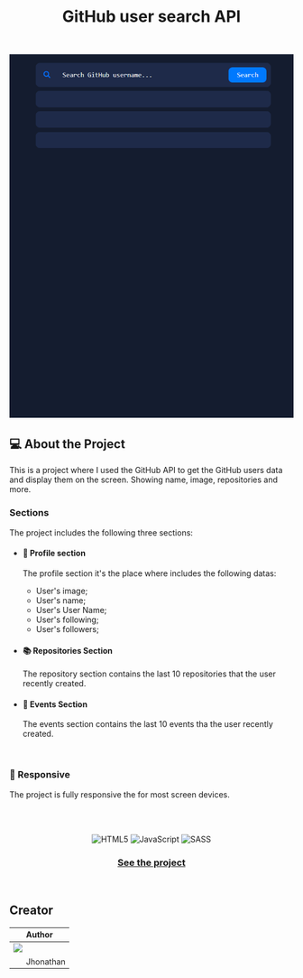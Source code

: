 <h1 align = "center"> GitHub user search API </h1>

<br>

<p align = 'center'><img   src= 'src/img/api.gif'></p>

## 💻 About the Project

This is a project where I used the GitHub API to get the GitHub users data and display them on the screen. Showing name, image, repositories and more.

### Sections

The project includes the following three sections:

- #### 🧑 Profile section

  The profile section it's the place where includes the following datas:

  - User's image;
  - User's name;
  - User's User Name;
  - User's following;
  - User's followers;

- #### 📚 Repositories Section

  The repository section contains the last 10 repositories that the user recently created.

- #### 🧾 Events Section

  The events section contains the last 10 events tha the user recently created.

<br>

### 📱 Responsive

The project is fully responsive the for most screen devices.

<br>
<br>

<div align = 'center'>

![HTML5](https://img.shields.io/badge/html5-%23E34F26.svg?style=for-the-badge&logo=html5&logoColor=white)
![JavaScript](https://img.shields.io/badge/javascript-%23323330.svg?style=for-the-badge&logo=javascript&logoColor=%23F7DF1E)
![SASS](https://img.shields.io/badge/SASS-hotpink.svg?style=for-the-badge&logo=SASS&logoColor=white)

<div>

<h3 align = 'center'><a href = 'https://jhowbrcg.github.io/newsletter-sign-up-form/'>See the project</a></h3>

<div align= 'left'>

<br>

## Creator

| Author                                                                                                                                      |
| ------------------------------------------------------------------------------------------------------------------------------------------- |
| <a target="_blank" href="https://github.com/JhowBRCG"><img width="125" src="https://avatars.githubusercontent.com/u/121911885?v=4"><br></a> |
| &nbsp; &nbsp; &nbsp; Jhonathan                                                                                                              |

</div>
